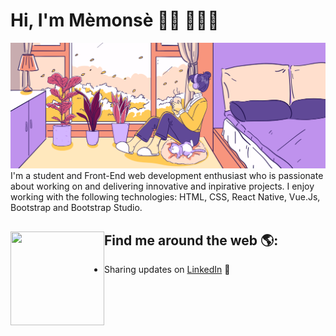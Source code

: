 # Hi, I'm Mèmonsè 👋🏾 👩🏾‍💻

<img src="cosy illustration" alt="Image of a cosy lofi, a reflection of memory, dreams, mood and state of mind of Memonse">
I'm a student and Front-End web development enthusiast who is passionate about working on and delivering innovative and inpirative projects. I enjoy working with the following technologies: HTML, CSS, React Native, Vue.Js, Bootstrap and Bootstrap Studio.


## Find me around the web 🌎: <a href="https://github.com/sponsors/M0nica"><img align="left" width="150" height="150" src="https://github.com/M0nica/M0nica/blob/main/octomonica/m0nica-octocat-rotating.gif?raw=true"></a>
- Sharing updates on <a href="https://www.linkedin.com/in/memonse-gnaho-7b1763292">LinkedIn</a> 💼
